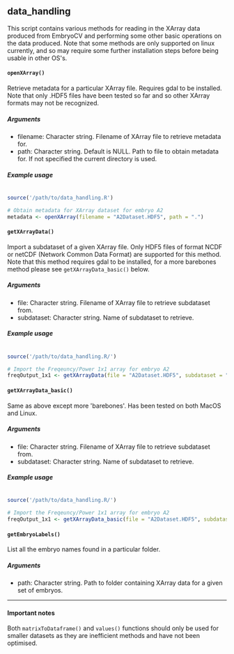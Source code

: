 ## data_handling

This script contains various methods for reading in the XArray data produced from EmbryoCV and performing some other basic operations on the data produced. Note that some methods are only supported on linux currently, and so may require some further installation steps before being usable in other OS's. 

#### `openXArray()`

Retrieve metadata for a particular XArray file. Requires gdal to be installed. Note that only .HDF5 files have been tested so far and so other XArray formats may not be recognized.

##### Arguments

* filename: Character string. Filename of XArray file to retrieve metadata for. 
* path: Character string. Default is NULL. Path to file to obtain metadata for. If not specified the current directory is used. 

##### Example usage

``` R

source('/path/to/data_handling.R')

# Obtain metadata for XArray dataset for embryo A2
metadata <- openXArray(filename = "A2Dataset.HDF5", path = ".")

```

#### `getXArrayData()`

Import a subdataset of a given XArray file. Only HDF5 files of format NCDF or netCDF (Network Common Data Format) are supported for this method. Note that this method requires gdal to be installed, for a more barebones method please see `getXArrayData_basic()` below. 

##### Arguments

* file: Character string. Filename of XArray file to retrieve subdataset from.
* subdataset: Character string. Name of subdataset to retrieve. 

##### Example usage

``` R

source('/path/to/data_handling.R/')

# Import the Freqeuncy/Power 1x1 array for embryo A2
freqOutput_1x1 <- getXArrayData(file = "A2Dataset.HDF5", subdataset = "FreqOutput_1x1")

```

#### `getXArrayData_basic()`

Same as above except more 'barebones'. Has been tested on both MacOS and Linux. 

##### Arguments

* file: Character string. Filename of XArray file to retrieve subdataset from.
* subdataset: Character string. Name of subdataset to retrieve. 


##### Example usage

``` R

source('/path/to/data_handling.R/')

# Import the Freqeuncy/Power 1x1 array for embryo A2
freqOutput_1x1 <- getXArrayData_basic(file = "A2Dataset.HDF5", subdataset = "FreqOutput_1x1")

```

#### `getEmbryoLabels()`

List all the embryo names found in a particular folder.

##### Arguments

* path: Character string. Path to folder containing XArray data for a given set of embryos. 

------------------------------------------------------------------------------------------------

#### Important notes

Both `matrixToDataframe()` and `values()` functions should only be used for smaller datasets as they are inefficient methods and have not been optimised. 



